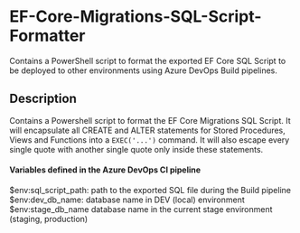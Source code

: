 # EF-Core-Migrations-SQL-Script-Formatter

Contains a PowerShell script to format the exported EF Core SQL Script to be deployed to other environments using Azure DevOps Build pipelines.

## Description

Contains a Powershell script to format the EF Core Migrations SQL Script. 
It will encapsulate all CREATE and ALTER statements for Stored Procedures, Views and Functions into a `EXEC('...')` command. It will also escape every single quote with another single quote only inside these statements.

#### Variables defined in the Azure DevOps CI pipeline

$env:sql_script_path:    path to the exported SQL file during the Build pipeline
$env:dev_db_name:        database name in DEV (local) environment
$env:stage_db_name       database name in the current stage environment (staging, production)
